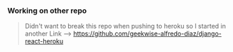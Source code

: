 ### Working on other repo
> Didn't want to break this repo when pushing to heroku so I started in another
> Link --> https://github.com/geekwise-alfredo-diaz/django-react-heroku
